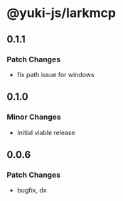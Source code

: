 # @yuki-js/larkmcp

## 0.1.1

### Patch Changes

- fix path issue for windows

## 0.1.0

### Minor Changes

- Initial viable release

## 0.0.6

### Patch Changes

- bugfix, dx
